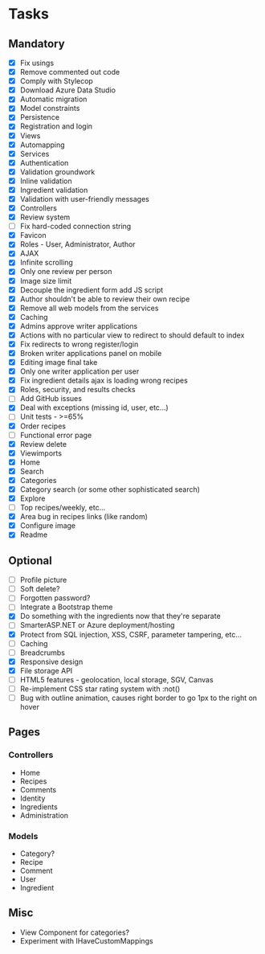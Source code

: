 ﻿# Tasks

## Mandatory

- [x] Fix usings
- [x] Remove commented out code
- [x] Comply with Stylecop
- [x] Download Azure Data Studio
- [x] Automatic migration
- [x] Model constraints
- [x] Persistence
- [x] Registration and login
- [x] Views
- [x] Automapping
- [x] Services
- [x] Authentication
- [x] Validation groundwork
- [x] Inline validation
- [x] Ingredient validation
- [x] Validation with user-friendly messages
- [x] Controllers
- [x] Review system
- [ ] Fix hard-coded connection string
- [x] Favicon
- [x] Roles - User, Administrator, Author
- [x] AJAX
- [x] Infinite scrolling
- [x] Only one review per person
- [x] Image size limit
- [x] Decouple the ingredient form add JS script
- [x] Author shouldn't be able to review their own recipe
- [x] Remove all web models from the services
- [x] Caching
- [x] Admins approve writer applications
- [x] Actions with no particular view to redirect to should default to index
- [x] Fix redirects to wrong register/login
- [x] Broken writer applications panel on mobile
- [x] Editing image final take
- [x] Only one writer application per user
- [x] Fix ingredient details ajax is loading wrong recipes
- [x] Roles, security, and results checks
- [ ] Add GitHub issues
- [x] Deal with exceptions (missing id, user, etc...)
- [ ] Unit tests - >=65%
- [x] Order recipes
- [ ] Functional error page
- [x] Review delete
- [x] Viewimports
- [x] Home
- [x] Search
- [x] Categories
- [x] Category search (or some other sophisticated search)
- [x] Explore
- [ ] Top recipes/weekly, etc...
- [x] Area bug in recipes links (like random)
- [x] Configure image
- [x] Readme

## Optional

- [ ] Profile picture
- [ ] Soft delete?
- [ ] Forgotten password?
- [ ] Integrate a Bootstrap theme
- [x] Do something with the ingredients now that they're separate
- [ ] SmarterASP.NET or Azure deployment/hosting
- [x] Protect from SQL injection, XSS, CSRF, parameter tampering, etc...
- [ ] Caching
- [ ] Breadcrumbs
- [x] Responsive design
- [x] File storage API
- [ ] HTML5 features - geolocation, local storage, SGV, Canvas
- [ ] Re-implement CSS star rating system with :not()
- [ ] Bug with outline animation, causes right border to go 1px to the right on hover

## Pages

### Controllers

- Home
- Recipes
- Comments
- Identity
- Ingredients
- Administration

### Models

- Category?
- Recipe
- Comment
- User
- Ingredient

## Misc

- View Component for categories?
- Experiment with IHaveCustomMappings
